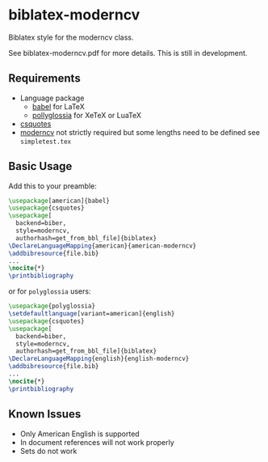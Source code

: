 # biblatex-moderncv #

Biblatex style for the moderncv class.

See biblatex-moderncv.pdf for more details. This is still in development.

## Requirements ##
* Language package
  + [babel](http://ctan.org/pkg/babel) for LaTeX
  + [pollyglossia](http://ctan.org/pkg/pollyglossia) for XeTeX or
    LuaTeX
* [csquotes](http://ctan.org/pkg/csquotes)
* [moderncv](http://ctan.org/pkg/moderncv) not strictly required but
  some lengths need to be defined see `simpletest.tex`

## Basic Usage ##
Add this to your preamble:
```latex
\usepackage[american]{babel}
\usepackage{csquotes}
\usepackage[
  backend=biber,
  style=moderncv,
  authorhash=get_from_bbl_file]{biblatex}
\DeclareLanguageMapping{american}{american-moderncv}
\addbibresource{file.bib}
...
\nocite{*}
\printbibliography
```
or for `polyglossia` users:

```latex
\usepackage{polyglossia}
\setdefaultlanguage[variant=american]{english}
\usepackage{csquotes}
\usepackage[
  backend=biber,
  style=moderncv,
  authorhash=get_from_bbl_file]{biblatex}
\DeclareLanguageMapping{english}{english-moderncv}
\addbibresource{file.bib}
...
\nocite{*}
\printbibliography
```

## Known Issues ##
* Only American English is supported
* In document references will not work properly
* Sets do not work
